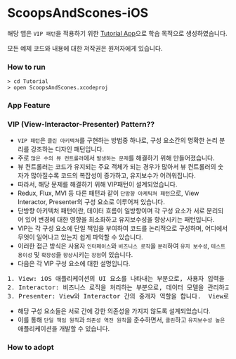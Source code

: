 # ScoopsAndScones-iOS

해당 앱은 `VIP 패턴`을 적용하기 위한 [Tutorial App](https://www.kodeco.com/29416318-getting-started-with-the-vip-clean-architecture-pattern#toc-anchor-001)으로 학습 목적으로 생성하였습니다. 

모든 예제 코드와 내용에 대한 저작권은 원저자에게 있습니다. 

### How to run

```
> cd Tutorial
> open ScoopsAndScones.xcodeproj
```

### App Feature


### VIP (View-Interactor-Presenter) Pattern??

- `VIP 패턴`은 `클린 아키텍쳐`를 구현하는 방법중 하나로, 구성 요소간의 명확한 논리 분리를 강조하는 디자인 패턴입니다.
- 주로 `많은 수의 뷰 컨트롤러`에서 `발생하는 문제`를 해결하기 위해 만들어졌습니다. 
- 뷰 컨트롤러는 코드가 유지되는 주요 객체가 되는 경우가 많아서 뷰 컨트롤러의 숫자가 많아질수록 코드의 복잡성이 증가하고, 유지보수가 어려워집니다. 
- 따라서, 해당 문제를 해결하기 위해 VIP패턴이 설계되었습니다.
- Redux, Flux, MVI 등 다른 패턴과 같이 `단방향 아케틱쳐 패턴`으로, View Interactor, Presenter의 구성 요소로 이루어져 있습니다.
- 단방향 아키텍처 패턴이란, 데이터 흐름이 일방향이며 각 구성 요소가 서로 분리되어 있어 변경에 대한 영향을 최소화하고 유지보수성을 향상시키는 패턴입니다.
- VIP는 각 구성 요소에 단일 책임을 부여하여 코드를 논리적으로 구성하며, 어디에서 무엇이 일어나고 있는지 쉽게 파악할 수 있습니다.
- 이러한 접근 방식은 사용자 `인터페이스`와 `비즈니스 로직`을 `분리`하여 `유지 보수성`, `테스트 용이성` 및 `확장성`을 `향상`시키는 `장점`이 있습니다.
- 다음은 각 VIP 구성 요소에 대한 설명입니다.

<pre>1. View: iOS 애플리케이션의 UI 요소를 나타내는 부분으로, 사용자 입력을 수신하고 Presenter로 전달합니다.
2. Interactor: 비즈니스 로직을 처리하는 부분으로, 데이터 모델을 관리하고 Presenter로 결과를 전달합니다.
3. Presenter: View와 Interactor 간의 중개자 역할을 합니다.  View로부터 사용자 입력을 받아 Interactor에 전달하고, Interactor로부터 데이터를 받아 View에 표시합니다. </pre>

- 해당 구성 요소들은 서로 간에 강한 의존성을 가지지 않도록 설계되었습니다.
- 이를 통해 `단일 책임 원칙`과 `의존성 역전 원칙`을 준수하면서, `클린`하고 `유지보수성 높은` 애플리케이션을 개발할 수 있습니다.

### How to adopt





